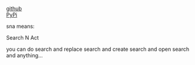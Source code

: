 
[github](https://github.com/eaybek/sna/)  
[PyPi](https://pypi.org/project/sna/)  

sna means:

Search N Act

you can do 
search and replace
search and create
search and open
search and anything...

